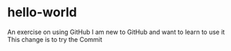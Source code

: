 # hello-world
An exercise on using GitHub
I am new to GitHub and want to learn to use it
This change is to try the Commit
